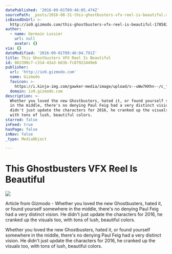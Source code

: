 ```yaml
---
datePublished: '2016-09-01T09:46:05.474Z'
sourcePath: _posts/2016-08-31-this-ghostbusters-vfx-reel-is-beautiful.md
isBasedOnUrl: >-
  http://io9.gizmodo.com/this-ghostbusters-vfx-reel-is-beautiful-1785821397?rev=1472249857084&utm_campaign=socialflow_io9_facebook&utm_source=io9_facebook&utm_medium=socialflow
author:
  - name: Germain Lussier
    url: null
    avatar: {}
via: {}
dateModified: '2016-09-01T09:46:04.791Z'
title: This Ghostbusters VFX Reel Is Beautiful
id: 862390c7-c314-43a3-b63b-fc87922449e6
publisher:
  url: 'http://io9.gizmodo.com'
  name: Gizmodo
  favicon: >-
    https://i.kinja-img.com/gawker-media/image/upload/s--uWw7HXhn--/c_fill,fl_progressive,g_center,h_80,q_80,w_80/eh1hvjxamru5z6aobgwc.png
  domain: io9.gizmodo.com
description: >-
  Whether you loved the new Ghostbusters, hated it, or found yourself somewhere
  in the middle, there's no denying Paul Feig had a very distinct vision. He
  didn't just update the characters for 2016, he cranked up the visuals too,
  with tons of lush, beautiful colors.
starred: false
inFeed: true
hasPage: false
inNav: false
_type: MediaObject

---
```

# This Ghostbusters VFX Reel Is Beautiful

<article style=""><img src="https://s3-us-west-2.amazonaws.com/the-grid-img/p/8a2a6abccf190fd48b04ae0f901b653505b13c70.jpg" /><p>Article from Gizmodo - Whether you loved the new Ghostbusters, hated it, or found yourself somewhere in the middle, there's no denying Paul Feig had a very distinct vision. He didn't just update the characters for 2016, he cranked up the visuals too, with tons of lush, beautiful colors.</p></article>

Whether you loved the new Ghostbusters, hated it, or found yourself somewhere in the middle, there's no denying Paul Feig had a very distinct vision. He didn't just update the characters for 2016, he cranked up the visuals too, with tons of lush, beautiful colors.